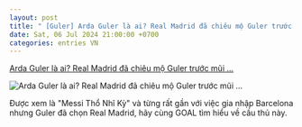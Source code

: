 ```yaml
---
layout: post
title: " [Guler] Arda Guler là ai? Real Madrid đã chiêu mộ Guler trước mũi ..."
date: Sat, 06 Jul 2024 21:00:00 +0700
categories: entries VN
---
```

[Arda Guler là ai? Real Madrid đã chiêu mộ Guler trước mũi ...](https://www.goal.com/vn/list/arda-guler-la-ai-real-madrid-da-chieu-mo-guler-truoc-mui-barcelona-nhu-the-nao/blt2b308600bf02f4e6)

![Arda Guler là ai? Real Madrid đã chiêu mộ Guler trước mũi ...](https://assets.goal.com/images/v3/blt1263ae3d4ccdecd5/F0bZDMxXgAAKHexm.jpg)

Được xem là "Messi Thổ Nhĩ Kỳ" và từng rất gần với việc gia nhập Barcelona nhưng Guler đã chọn Real Madrid, hãy cùng GOAL tìm hiểu về cầu thủ này.

